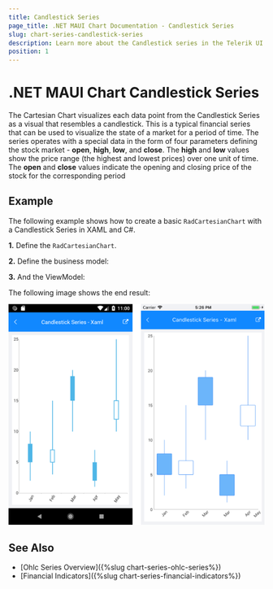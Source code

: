 ```yaml
---
title: Candlestick Series
page_title: .NET MAUI Chart Documentation - Candlestick Series
slug: chart-series-candlestick-series
description: Learn more about the Candlestick series in the Telerik UI for .NET MAUI Chart control. 
position: 1
---
```


# .NET MAUI Chart Candlestick Series

The Cartesian Chart visualizes each data point from the Candlestick Series as a visual that resembles a candlestick. This is a typical financial series that can be used to visualize the state of a market for a period of time. The series operates with a special data in the form of four parameters defining the stock market - **open**, **high**, **low**, and **close**. The **high** and **low** values show the price range (the highest and lowest prices) over one unit of time. The **open** and **close** values indicate the opening and closing price of the stock for the corresponding period

## Example

The following example shows how to create a basic `RadCartesianChart` with a Candlestick Series in XAML and C#.

**1.** Define the `RadCartesianChart`.

<snippet id='chart-series-candlestick-xaml' />

**2.** Define the business model:

<snippet id='chart-ohlc-datapoint-csharp' />

**3.** And the ViewModel:

<snippet id='chart-financial-indicator-viewmodel' />

The following image shows the end result:

![Chart Candlestick](images/candlestick_series.png)

## See Also

- [Ohlc Series Overview]({%slug chart-series-ohlc-series%})
- [Financial Indicators]({%slug chart-series-financial-indicators%})
